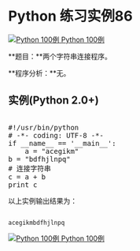 Python 练习实例86
=============

 [![Python 100例](../images/up.gif)
 Python 100例](python-100-examples.html)


 **题目：**两个字符串连接程序。

 **程序分析：**无。

  实例(Python 2.0+)
---------------

 <pre>

#!/usr/bin/python
# -*- coding: UTF-8 -*-
if __name__ == '__main__':
    a = "acegikm"
b = "bdfhjlnpq"
# 连接字符串
c = a + b
print c
</pre>

 以上实例输出结果为：

 
```

acegikmbdfhjlnpq

```

 [![Python 100例](../images/up.gif)
 Python 100例](python-100-examples.html)